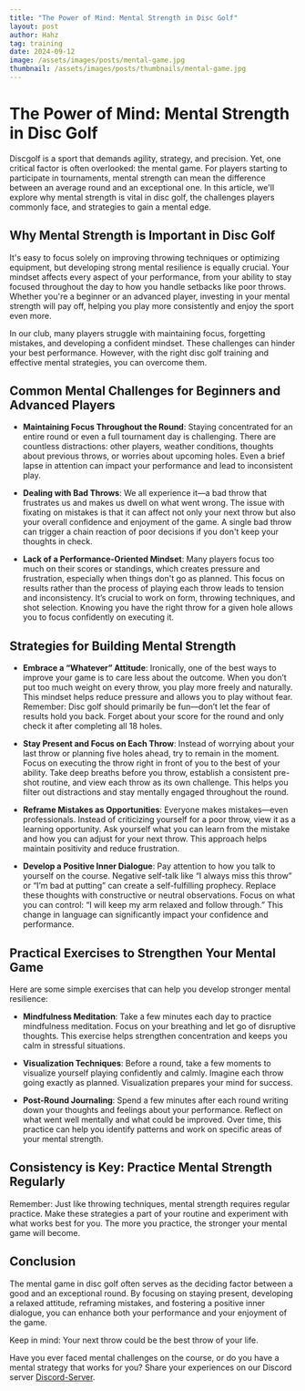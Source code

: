 ```yaml
---
title: "The Power of Mind: Mental Strength in Disc Golf"
layout: post
author: Hahz
tag: training
date: 2024-09-12
image: /assets/images/posts/mental-game.jpg
thumbnail: /assets/images/posts/thumbnails/mental-game.jpg
---
```


# The Power of Mind: Mental Strength in Disc Golf

Discgolf is a sport that demands agility, strategy, and precision. Yet, one critical factor is often overlooked: the mental game. For players starting to participate in tournaments, mental strength can mean the difference between an average round and an exceptional one. In this article, we'll explore why mental strength is vital in disc golf, the challenges players commonly face, and strategies to gain a mental edge.

## Why Mental Strength is Important in Disc Golf

It's easy to focus solely on improving throwing techniques or optimizing equipment, but developing strong mental resilience is equally crucial. Your mindset affects every aspect of your performance, from your ability to stay focused throughout the day to how you handle setbacks like poor throws. Whether you're a beginner or an advanced player, investing in your mental strength will pay off, helping you play more consistently and enjoy the sport even more.

In our club, many players struggle with maintaining focus, forgetting mistakes, and developing a confident mindset. These challenges can hinder your best performance. However, with the right disc golf training and effective mental strategies, you can overcome them.

## Common Mental Challenges for Beginners and Advanced Players

- **Maintaining Focus Throughout the Round**: Staying concentrated for an entire round or even a full tournament day is challenging. There are countless distractions: other players, weather conditions, thoughts about previous throws, or worries about upcoming holes. Even a brief lapse in attention can impact your performance and lead to inconsistent play.

- **Dealing with Bad Throws**: We all experience it—a bad throw that frustrates us and makes us dwell on what went wrong. The issue with fixating on mistakes is that it can affect not only your next throw but also your overall confidence and enjoyment of the game. A single bad throw can trigger a chain reaction of poor decisions if you don't keep your thoughts in check.

- **Lack of a Performance-Oriented Mindset**: Many players focus too much on their scores or standings, which creates pressure and frustration, especially when things don't go as planned. This focus on results rather than the process of playing each throw leads to tension and inconsistency. It’s crucial to work on form, throwing techniques, and shot selection. Knowing you have the right throw for a given hole allows you to focus confidently on executing it.

## Strategies for Building Mental Strength

- **Embrace a “Whatever” Attitude**: Ironically, one of the best ways to improve your game is to care less about the outcome. When you don’t put too much weight on every throw, you play more freely and naturally. This mindset helps reduce pressure and allows you to play without fear. Remember: Disc golf should primarily be fun—don’t let the fear of results hold you back. Forget about your score for the round and only check it after completing all 18 holes.

- **Stay Present and Focus on Each Throw**: Instead of worrying about your last throw or planning five holes ahead, try to remain in the moment. Focus on executing the throw right in front of you to the best of your ability. Take deep breaths before you throw, establish a consistent pre-shot routine, and view each throw as its own challenge. This helps you filter out distractions and stay mentally engaged throughout the round.

- **Reframe Mistakes as Opportunities**: Everyone makes mistakes—even professionals. Instead of criticizing yourself for a poor throw, view it as a learning opportunity. Ask yourself what you can learn from the mistake and how you can adjust for your next throw. This approach helps maintain positivity and reduce frustration.

- **Develop a Positive Inner Dialogue**: Pay attention to how you talk to yourself on the course. Negative self-talk like “I always miss this throw” or “I’m bad at putting” can create a self-fulfilling prophecy. Replace these thoughts with constructive or neutral observations. Focus on what you can control: “I will keep my arm relaxed and follow through.” This change in language can significantly impact your confidence and performance.

## Practical Exercises to Strengthen Your Mental Game

Here are some simple exercises that can help you develop stronger mental resilience:

- **Mindfulness Meditation**: Take a few minutes each day to practice mindfulness meditation. Focus on your breathing and let go of disruptive thoughts. This exercise helps strengthen concentration and keeps you calm in stressful situations.

- **Visualization Techniques**: Before a round, take a few moments to visualize yourself playing confidently and calmly. Imagine each throw going exactly as planned. Visualization prepares your mind for success.

- **Post-Round Journaling**: Spend a few minutes after each round writing down your thoughts and feelings about your performance. Reflect on what went well mentally and what could be improved. Over time, this practice can help you identify patterns and work on specific areas of your mental strength.

## Consistency is Key: Practice Mental Strength Regularly

Remember: Just like throwing techniques, mental strength requires regular practice. Make these strategies a part of your routine and experiment with what works best for you. The more you practice, the stronger your mental game will become.

## Conclusion

The mental game in disc golf often serves as the deciding factor between a good and an exceptional round. By focusing on staying present, developing a relaxed attitude, reframing mistakes, and fostering a positive inner dialogue, you can enhance both your performance and your enjoyment of the game.

Keep in mind: Your next throw could be the best throw of your life.

Have you ever faced mental challenges on the course, or do you have a mental strategy that works for you? Share your experiences on our Discord server [Discord-Server](https://discord.gg/vnJu3ZWVKy).
